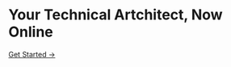 # Your Technical Artchitect, Now Online
<social-share
  :networks="['twitter', 'facebook']"
  :tags="['SocialShare', 'VuePress']"
/>



<a href="/guide/" class="nav-link action-button">
  Get Started →
</a>
